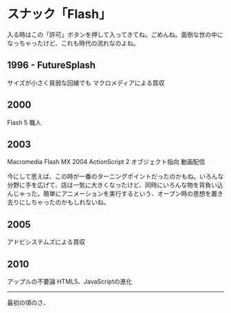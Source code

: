 # スナック「Flash」



入る時はこの「許可」ボタンを押して入ってきてね。ごめんね。面倒な世の中になっちゃったけど、これも時代の流れなのよね。

## 1996 - FutureSplash

サイズが小さく貧弱な回線でも
マクロメディアによる買収

## 2000

Flash 5
職人

## 2003

Macromedia Flash MX 2004
ActionScript 2
オブジェクト指向
動画配信

今にして思えば、この時が一番のターニングポイントだったのかもね。いろんな分野に手を広げて、店は一気に大きくなったけど、同時にいろんな物を背負い込んじゃった。簡単にアニメーションを実行するという、オープン時の思想を置き去りにしちゃったのかもしれないね。

## 2005

アドビシステムズによる買収

## 2010

アップルの不要論
HTML5、JavaScriptの進化

----

最初の頃のさ、

<!--stackedit_data:
eyJoaXN0b3J5IjpbMTgxMjU0ODcxNCwtMTE5NTY0MDU0OSwxOT
g3NjYxNzIyLC0xMzY0MjA5MTc1LC0xOTc4MDU0MjIsMTI3NzI1
OTI4NV19
-->